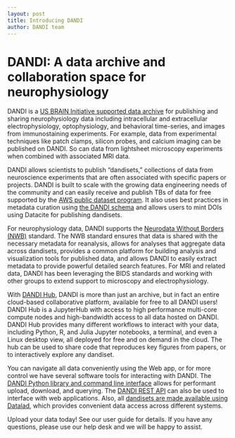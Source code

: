 ```yaml
---
layout: post
title: Introducing DANDI
author: DANDI team
---
```


# DANDI: A data archive and collaboration space for neurophysiology

DANDI is a [US BRAIN Initiative supported data archive](https://braininitiative.nih.gov/funded-awards/dandi-distributed-archives-neurophysiology-data-integration) for publishing and sharing neurophysiology data including intracellular and extracellular electrophysiology, optophysiology, and behavioral time-series, and images from immunostaining experiments.  For example, data from experimental techniques like patch clamps, silicon probes, and calcium imaging can be published on DANDI. So can data from lightsheet microscopy experiments when combined with associated MRI data.

DANDI allows scientists to publish “dandisets,” collections of data from neuroscience experiments that are often associated with specific papers or projects. DANDI is built to scale with the growing data engineering needs of the community and can easily receive and publish TBs of data for free supported by the [AWS public dataset program](https://registry.opendata.aws/dandiarchive/). It also uses best practices in metadata curation using [the DANDI schema](https://github.com/dandi/dandischema) and allows users to mint DOIs using Datacite for publishing dandisets.

For neurophysiology data, DANDI supports the [Neurodata Without Borders (NWB)](https://www.nwb.org/) standard. The NWB standard ensures that data is shared with the necessary metadata for reanalysis, allows for analyses that aggregate data across dandisets, provides a common platform for building analysis and visualization tools for published data, and allows DANDI to easily extract metadata to provide powerful detailed search features. For MRI and related data, DANDI has been leveraging the BIDS standards and working with other groups to extend support to microscopy and electrophysiology.

With [DANDI Hub](https://hub.dandiarchive.org/), DANDI is more than just an archive, but in fact an entire cloud-based collaborative platform, available for free to all DANDI users! DANDI Hub is a JupyterHub with access to high performance multi-core compute nodes and high-bandwidth access to all data hosted on DANDI. DANDI Hub provides many different workflows to interact with your data, including Python, R, and Julia Jupyter notebooks, a terminal, and even a Linux desktop view, all deployed for free and on demand in the cloud. The hub can be used to share code that reproduces key figures from papers, or to interactively explore any dandiset.

You can navigate all data conveniently using the Web app, or for more control we have several software tools for interacting with DANDI. The [DANDI Python library and command line interface](https://github.com/dandi/dandi-cli) allows for performant upload, download, and querying. The [DANDI REST API](https://api.dandiarchive.org/swagger/) can also be used to interface with web applications. Also, all [dandisets are made available using Datalad](https://github.com/dandisets), which provides convenient data access across different systems.

Upload your data today! See our user guide for details. If you have any questions, please use our help desk and we will be happy to assist.

